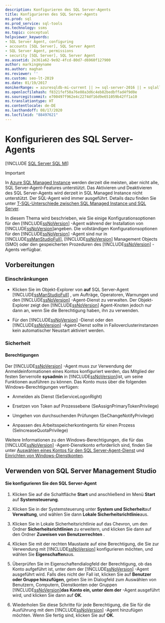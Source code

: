 ```yaml
---
description: Konfigurieren des SQL Server-Agents
title: Konfigurieren des SQL Server-Agents
ms.prod: sql
ms.prod_service: sql-tools
ms.technology: ssms
ms.topic: conceptual
helpviewer_keywords:
- SQL Server Agent, configuring
- accounts [SQL Server], SQL Server Agent
- SQL Server Agent, permissions
- security [SQL Server], SQL Server Agent
ms.assetid: 2e361a62-9e92-4fcd-80d7-d6960f127900
author: markingmyname
ms.author: maghan
ms.reviewer: ''
ms.custom: seo-lt-2019
ms.date: 01/19/2017
monikerRange: = azuresqldb-mi-current || >= sql-server-2016 || = sqlallproducts-allversions
ms.openlocfilehash: f8321fef50a76e08a3d6c4eb82bedbffad4f9d0e
ms.sourcegitcommit: e700497f962e4c2274df16d9e651059b42ff1a10
ms.translationtype: HT
ms.contentlocale: de-DE
ms.lasthandoff: 08/17/2020
ms.locfileid: "88497621"
---
```

# <a name="configure-sql-server-agent"></a>Konfigurieren des SQL Server-Agents

[!INCLUDE [SQL Server SQL MI](../../includes/applies-to-version/sql-asdbmi.md)]

> [!IMPORTANT]  
> In [Azure SQL Managed Instance](https://docs.microsoft.com/azure/sql-database/sql-database-managed-instance) werden derzeit die meisten, aber nicht alle, SQL Server-Agent-Features unterstützt. Das Aktivieren und Deaktivieren des SQL Server-Agents wird derzeit in SQL Managed Instance nicht unterstützt. Der SQL-Agent wird immer ausgeführt. Details dazu finden Sie unter [T-SQL-Unterschiede zwischen SQL Managed Instance und SQL Server](https://docs.microsoft.com/azure/sql-database/sql-database-managed-instance-transact-sql-information#sql-server-agent).

In diesem Thema wird beschrieben, wie Sie einige Konfigurationsoptionen für den [!INCLUDE[ssNoVersion](../../includes/ssnoversion-md.md)] -Agent während der Installation von [!INCLUDE[ssNoVersion](../../includes/ssnoversion-md.md)]angeben. Die vollständigen Konfigurationsoptionen für den [!INCLUDE[ssNoVersion](../../includes/ssnoversion-md.md)] -Agent sind nur in [!INCLUDE[ssManStudioFull](../../includes/ssmanstudiofull-md.md)], [!INCLUDE[ssNoVersion](../../includes/ssnoversion-md.md)] Management Objects (SMO) oder den gespeicherten Prozeduren des [!INCLUDE[ssNoVersion](../../includes/ssnoversion-md.md)] -Agents verfügbar.  
  
## <a name="before-you-begin"></a><a name="BeforeYouBegin"></a>Vorbereitungen  
  
### <a name="limitations-and-restrictions"></a><a name="Restrictions"></a>Einschränkungen  
  
-   Klicken Sie im Objekt-Explorer von **auf** SQL Server-Agent [!INCLUDE[ssManStudioFull](../../includes/ssmanstudiofull-md.md)] , um Aufträge, Operatoren, Warnungen und den [!INCLUDE[ssNoVersion](../../includes/ssnoversion-md.md)] -Agent-Dienst zu verwalten. Der Objekt-Explorer zeigt den [!INCLUDE[ssNoVersion](../../includes/ssnoversion-md.md)] Agent-Knoten jedoch nur dann an, wenn Sie die Berechtigung haben, ihn zu verwenden.  
  
-   Für den [!INCLUDE[ssNoVersion](../../includes/ssnoversion-md.md)] -Dienst oder den [!INCLUDE[ssNoVersion](../../includes/ssnoversion-md.md)] -Agent-Dienst sollte in Failoverclusterinstanzen kein automatischer Neustart aktiviert werden.  
  
### <a name="security"></a><a name="Security"></a>Sicherheit  
  
#### <a name="permissions"></a><a name="Permissions"></a>Berechtigungen  
Der [!INCLUDE[ssNoVersion](../../includes/ssnoversion-md.md)] -Agent muss zur Verwendung der Anmeldeinformationen eines Kontos konfiguriert werden, das Mitglied der festen Serverrolle **sysadmin** in [!INCLUDE[ssNoVersion](../../includes/ssnoversion-md.md)]ist, um seine Funktionen ausführen zu können. Das Konto muss über die folgenden Windows-Berechtigungen verfügen:  
  
-   Anmelden als Dienst (SeServiceLogonRight)  
  
-   Ersetzen von Token auf Prozessebene (SeAssignPrimaryTokenPrivilege)  
  
-   Umgehen von durchsuchenden Prüfungen (SeChangeNotifyPrivilege)  
  
-   Anpassen des Arbeitsspeicherkontingents für einen Prozess (SeIncreaseQuotaPrivilege)  
  
Weitere Informationen zu den Windows-Berechtigungen, die für das [!INCLUDE[ssNoVersion](../../includes/ssnoversion-md.md)] -Agent-Dienstkonto erforderlich sind, finden Sie unter [Auswählen eines Kontos für den SQL Server-Agent-Dienst](../../ssms/agent/select-an-account-for-the-sql-server-agent-service.md) und [Einrichten von Windows-Dienstkonten](../../database-engine/configure-windows/configure-windows-service-accounts-and-permissions.md).  
  
## <a name="using-sql-server-management-studio"></a><a name="SSMSProcedure"></a>Verwenden von SQL Server Management Studio  
  
#### <a name="to-configure-sql-server-agent"></a>Sie konfigurieren Sie den SQL Server-Agent  
  
1.  Klicken Sie auf die Schaltfläche **Start** und anschließend im Menü **Start**  auf **Systemsteuerung**.  
  
2.  Klicken Sie in der Systemsteuerung unter **System und Sicherheit**auf **Verwaltung**, und wählen Sie dann **Lokale Sicherheitsrichtlinie**aus.  
  
3.  Klicken Sie in Lokale Sicherheitsrichtlinie auf das Chevron, um den Ordner **Sicherheitsrichtlinien** zu erweitern, und klicken Sie dann auf den Ordner **Zuweisen von Benutzerrechten** .  
  
4.  Klicken Sie mit der rechten Maustaste auf eine Berechtigung, die Sie zur Verwendung mit [!INCLUDE[ssNoVersion](../../includes/ssnoversion-md.md)] konfigurieren möchten, und wählen Sie **Eigenschaften**aus.  
  
5.  Überprüfen Sie im Eigenschaftendialogfeld der Berechtigung, ob das Konto aufgeführt ist, unter dem der [!INCLUDE[ssNoVersion](../../includes/ssnoversion-md.md)] -Agent ausgeführt wird. Falls dies nicht der Fall ist, klicken Sie auf **Benutzer oder Gruppe hinzufügen**, geben Sie im Dialogfeld zum Auswählen von Benutzern, Computern, Dienstkonten oder Gruppen [!INCLUDE[ssNoVersion](../../includes/ssnoversion-md.md)]**das Konto ein, unter dem der** -Agent ausgeführt wird, und klicken Sie dann auf **OK**.  
  
6.  Wiederholen Sie diese Schritte für jede Berechtigung, die Sie für die Ausführung mit dem [!INCLUDE[ssNoVersion](../../includes/ssnoversion-md.md)] -Agent hinzufügen möchten. Wenn Sie fertig sind, klicken Sie auf **OK**.  
  

